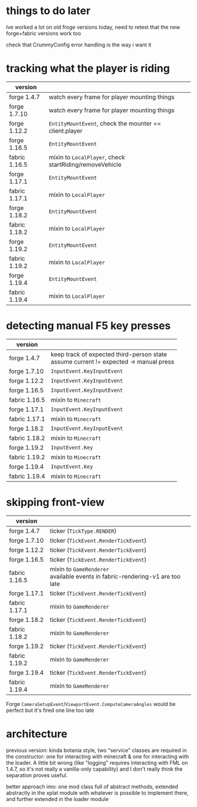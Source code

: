 # things to do later

Ive worked a lot on old froge versions today, need to retest that the new forge+fabric versions work too

check that CrummyConfig error handling is the way i want it

# tracking what the player is riding

|version||
|---|---|
|forge 1.4.7|watch every frame for player mounting things|
|forge 1.7.10|watch every frame for player mounting things|
|forge 1.12.2|`EntityMountEvent`, check the mounter == client.player|
|forge 1.16.5|`EntityMountEvent`|
|fabric 1.16.5|mixin to `LocalPlayer`, check startRiding/removeVehicle|
|forge 1.17.1|`EntityMountEvent`|
|fabric 1.17.1|mixin to `LocalPlayer`|
|forge 1.18.2|`EntityMountEvent`|
|fabric 1.18.2|mixin to `LocalPlayer`|
|forge 1.19.2|`EntityMountEvent`|
|fabric 1.19.2|mixin to `LocalPlayer`|
|forge 1.19.4|`EntityMountEvent`|
|fabric 1.19.4|mixin to `LocalPlayer`|

# detecting manual F5 key presses

|version||
|---|---|
|forge 1.4.7|keep track of expected third-person state<br>assume current != expected -> manual press|
|forge 1.7.10|`InputEvent.KeyInputEvent`|
|forge 1.12.2|`InputEvent.KeyInputEvent`|
|forge 1.16.5|`InputEvent.KeyInputEvent`|
|fabric 1.16.5|mixin to `Minecraft`|
|forge 1.17.1|`InputEvent.KeyInputEvent`|
|fabric 1.17.1|mixin to `Minecraft`|
|forge 1.18.2|`InputEvent.KeyInputEvent`|
|fabric 1.18.2|mixin to `Minecraft`|
|forge 1.19.2|`InputEvent.Key`|
|fabric 1.19.2|mixin to `Minecraft`|
|forge 1.19.4|`InputEvent.Key`|
|fabric 1.19.4|mixin to `Minecraft`|

# skipping front-view

|version||
|---|---|
|forge 1.4.7|ticker (`TickType.RENDER`)|
|forge 1.7.10|ticker (`TickEvent.RenderTickEvent`)|
|forge 1.12.2|ticker (`TickEvent.RenderTickEvent`)|
|forge 1.16.5|ticker (`TickEvent.RenderTickEvent`)|
|fabric 1.16.5|mixin to `GameRenderer`<br>available events in fabric-rendering-v1 are too late|
|forge 1.17.1|ticker (`TickEvent.RenderTickEvent`)|
|fabric 1.17.1|mixin to `GameRenderer`|
|forge 1.18.2|ticker (`TickEvent.RenderTickEvent`)|
|fabric 1.18.2|mixin to `GameRenderer`|
|forge 1.19.2|ticker (`TickEvent.RenderTickEvent`)|
|fabric 1.19.2|mixin to `GameRenderer`|
|forge 1.19.4|ticker (`TickEvent.RenderTickEvent`)|
|fabric 1.19.4|mixin to `GameRenderer`|

Forge `CameraSetupEvent`/`ViewportEvent.ComputeCameraAngles` would be perfect but it's fired one line too late

# architecture

previous version: kinda botania style, two "service" classes are required in the constructor: one for interacting with minecraft & one for interacting with the loader. A little bit wrong (like "logging" requires interacting with FML on 1.4.7, so it's not really a vanilla-only capability) and I don't really think the separation proves useful.

better approach imo: one mod class full of abstract methods, extended abstractly in the xplat module with whatever is possible to implement there, and further extended in the loader module